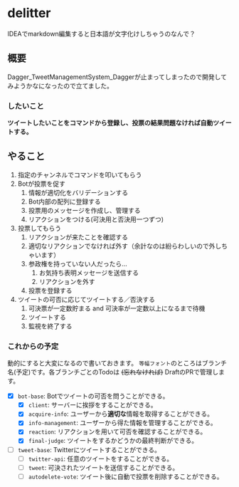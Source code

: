 # delitter

IDEAでmarkdown編集すると日本語が文字化けしちゃうのなんで？

## 概要

Dagger_TweetManagementSystem_Daggerが止まってしまったので開発してみようかなになったので立てました。

### したいこと

**ツイートしたいことをコマンドから登録し、投票の結果問題なければ自動ツイートする。**

## やること

1. 指定のチャンネルでコマンドを叩いてもらう
2. Botが投票を促す
   1. 情報が適切化をバリデーションする
   2. Bot内部の配列に登録する
   3. 投票用のメッセージを作成し、管理する
   4. リアクションをつける(可決用と否決用一つずつ)
3. 投票してもらう
   1. リアクションが来たことを確認する
   2. 適切なリアクションでなければ外す（余計なのは紛らわしいので外しちゃいます）
   3. 参政権を持っていない人だったら…
      1. お気持ち表明メッセージを送信する
      2. リアクションを外す
   4. 投票を登録する
4. ツイートの可否に応じてツイートする／否決する
   1. 可決票が一定数貯まる and 可決率が一定数以上になるまで待機
   2. ツイートする
   3. 監視を終了する

### これからの予定

動的にすると大変になるので書いておきます。
`等幅フォント`のところはブランチ名(予定)です。各ブランチごとのTodoは ~~(忘れなければ)~~ DraftのPRで管理します。

- [X] `bot-base`: Botでツイートの可否を問うことができる。
  - [X] `client`: サーバーに挨拶をすることができる。
  - [X] `acquire-info`: ユーザーから**適切な**情報を取得することができる。
  - [X] `info-management`: ユーザーから得た情報を管理することができる。
  - [X] `reaction`: リアクションを用いて可否を確認することができる。
  - [X] `final-judge`: ツイートをするかどうかの最終判断ができる。
- [ ] `tweet-base`: Twitterにツイートすることができる。
  - [ ] `twitter-api`: 任意のツイートをすることができる。
  - [ ] `tweet`: 可決されたツイートを送信することができる。
  - [ ] `autodelete-vote`: ツイート後に自動で投票を削除することができる。
